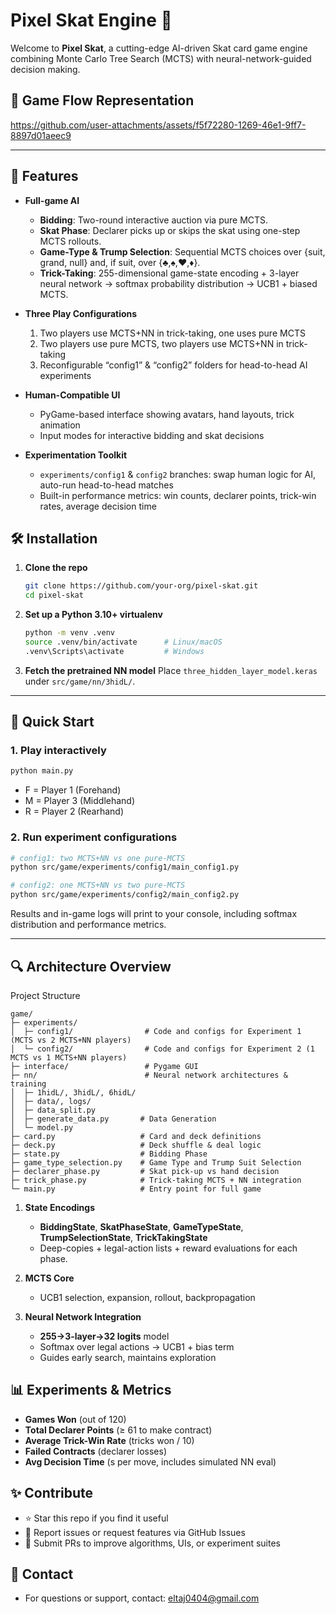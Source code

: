 # Pixel Skat Engine 🤖

Welcome to **Pixel Skat**, a cutting-edge AI-driven Skat card game engine combining Monte Carlo Tree Search (MCTS) with neural-network-guided decision making.


## 📸 Game Flow Representation

https://github.com/user-attachments/assets/f5f72280-1269-46e1-9ff7-8897d01aeec9

---

## 🚀 Features

* **Full-game AI**

  * **Bidding**: Two-round interactive auction via pure MCTS.
  * **Skat Phase**: Declarer picks up or skips the skat using one-step MCTS rollouts.
  * **Game-Type & Trump Selection**: Sequential MCTS choices over {suit, grand, null} and, if suit, over {♣,♠,♥,♦}.
  * **Trick-Taking**: 255-dimensional game-state encoding + 3-layer neural network → softmax probability distribution → UCB1 + biased MCTS.

* **Three Play Configurations**

  1. Two players use MCTS+NN in trick-taking, one uses pure MCTS
  2. Two players use pure MCTS, two players use MCTS+NN in trick-taking
  3. Reconfigurable “config1” & “config2” folders for head-to-head AI experiments

* **Human-Compatible UI**

  * PyGame-based interface showing avatars, hand layouts, trick animation
  * Input modes for interactive bidding and skat decisions

* **Experimentation Toolkit**

  * `experiments/config1` & `config2` branches: swap human logic for AI, auto-run head-to-head matches
  * Built-in performance metrics: win counts, declarer points, trick-win rates, average decision time


## 🛠️ Installation

1. **Clone the repo**

   ```bash
   git clone https://github.com/your-org/pixel-skat.git
   cd pixel-skat
   ```

2. **Set up a Python 3.10+ virtualenv**

   ```bash
   python -m venv .venv
   source .venv/bin/activate      # Linux/macOS
   .venv\Scripts\activate         # Windows
   ```

3. **Fetch the pretrained NN model**
   Place `three_hidden_layer_model.keras` under `src/game/nn/3hidL/`.

---

## 🚩 Quick Start

### 1. Play interactively

```bash
python main.py
```

* F = Player 1 (Forehand)
* M = Player 3 (Middlehand)
* R = Player 2 (Rearhand)

### 2. Run experiment configurations

```bash
# config1: two MCTS+NN vs one pure-MCTS
python src/game/experiments/config1/main_config1.py

# config2: one MCTS+NN vs two pure-MCTS
python src/game/experiments/config2/main_config2.py
```

Results and in-game logs will print to your console, including softmax distribution and performance metrics.

---

## 🔍 Architecture Overview

Project Structure
```text
game/
├─ experiments/
│  ├─ config1/                # Code and configs for Experiment 1 (MCTS vs 2 MCTS+NN players)
│  └─ config2/                # Code and configs for Experiment 2 (1 MCTS vs 1 MCTS+NN players)
├─ interface/                 # Pygame GUI 
├─ nn/                        # Neural network architectures & training
│  ├─ 1hidL/, 3hidL/, 6hidL/
│  ├─ data/, logs/
│  ├─ data_split.py
│  ├─ generate_data.py       # Data Generation
│  └─ model.py
├─ card.py                   # Card and deck definitions
├─ deck.py                   # Deck shuffle & deal logic
├─ state.py                  # Bidding Phase 
├─ game_type_selection.py    # Game Type and Trump Suit Selection
├─ declarer_phase.py         # Skat pick-up vs hand decision
├─ trick_phase.py            # Trick-taking MCTS + NN integration
└─ main.py                   # Entry point for full game

```

1. **State Encodings**

   * **BiddingState**, **SkatPhaseState**, **GameTypeState**, **TrumpSelectionState**, **TrickTakingState**
   * Deep-copies + legal-action lists + reward evaluations for each phase.

2. **MCTS Core**

   * UCB1 selection, expansion, rollout, backpropagation

3. **Neural Network Integration**

   * **255→3-layer→32 logits** model
   * Softmax over legal actions → UCB1 + bias term
   * Guides early search, maintains exploration


## 📊 Experiments & Metrics

* **Games Won** (out of 120)
* **Total Declarer Points** (≥ 61 to make contract)
* **Average Trick-Win Rate** (tricks won / 10)
* **Failed Contracts** (declarer losses)
* **Avg Decision Time** (s per move, includes simulated NN eval)

## ✨ Contribute

* ⭐ Star this repo if you find it useful
* 🐞 Report issues or request features via GitHub Issues
* 📝 Submit PRs to improve algorithms, UIs, or experiment suites

## 🚩 Contact
* For questions or support, contact: eltaj0404@gmail.com
